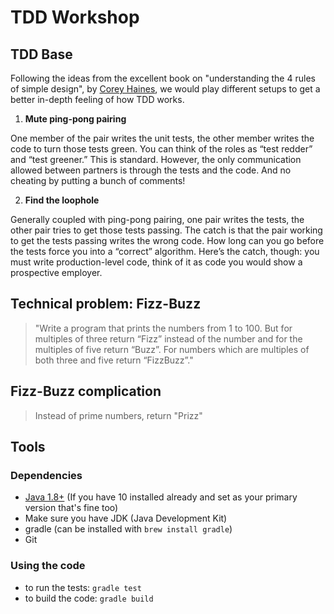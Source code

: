# TDD Workshop

## TDD Base

Following the ideas from the excellent book on "understanding the 4 rules of simple design", by [Corey Haines](https://leanpub.com/4rulesofsimpledesign), we would play different setups to get a better in-depth feeling of how TDD works.

1. **Mute ping-pong pairing**

One member of the pair writes the unit tests, the other member writes the code to turn those tests green. You can think of the roles as “test redder” and “test greener.” This is standard. However, the only communication allowed between partners is through the tests and the code. And no cheating by putting a bunch of comments!

2. **Find the loophole**

Generally coupled with ping-pong pairing, one pair writes the tests, the other pair tries to get those tests passing. The catch is that the pair working to get the tests passing writes the wrong code. How long can you go before the tests force you into a “correct” algorithm. Here’s the catch, though: you must write production-level code, think of it as code you would show a prospective employer.

## Technical problem: Fizz-Buzz

>"Write a program that prints the numbers from 1 to 100. But for multiples of three return “Fizz” instead of the number and for the multiples of five return “Buzz”. For numbers which are multiples of both three and five return “FizzBuzz”."

## Fizz-Buzz complication

> Instead of prime numbers, return "Prizz"

## Tools

### Dependencies

* [Java 1.8+](https://java.com/en/download/mac_download.jsp) (If you have 10 installed already and set as your primary version that's fine too)
* Make sure you have JDK (Java Development Kit)
* gradle (can be installed with `brew install gradle`)
* Git

### Using the code

* to run the tests: `gradle test`
* to build the code: `gradle build`

